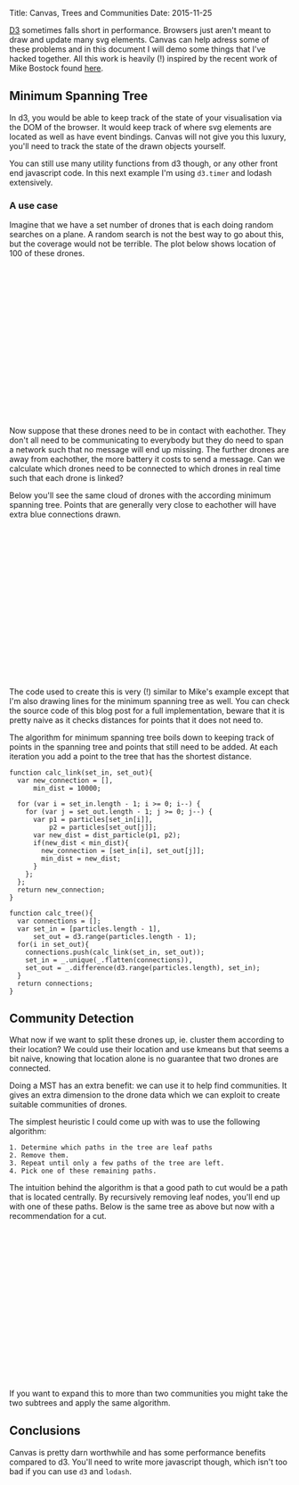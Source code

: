 Title: Canvas, Trees and Communities 
Date: 2015-11-25

<style>
  canvas{
    padding-left: 0;
    padding-right: 0;
    margin-left: auto;
    margin-right: auto;
    display: block;
    width: 500px;
  }
</style>
[D3](http://d3js.org/) sometimes falls short in performance. Browsers just aren't meant to draw and update many svg elements. Canvas can help adress some of these problems and in this document I will demo some things that I've hacked together. All this work is heavily (!) inspired by the recent work of Mike Bostock found [here](http://bl.ocks.org/mbostock/280d83080497c8c13152). 

## Minimum Spanning Tree

In d3, you would be able to keep track of the state of your visualisation via the DOM of the browser. It would keep track of where svg elements are located as well as have event bindings. Canvas will not give you this luxury, you'll need to track the state of the drawn objects yourself. 

You can still use many utility functions from d3 though, or any other front end javascript code. In this next example I'm using `d3.timer` and lodash extensively. 

### A use case 
Imagine that we have a set number of drones that is each doing random searches on a plane. A random search is not the best way to go about this, but the coverage would not be terrible. The plot below shows location of 100 of these drones.

<div class="container">
  <div class="row">
      <div class="col-sm-12">
        <canvas height="300" width="550" id="canvas2"></canvas>
      </div>
  </div>
</div>

Now suppose that these drones need to be in contact with eachother. They don't all need to be communicating to everybody but they do need to span a network such that no message will end up missing. The further drones are away from eachother, the more battery it costs to send a message. Can we calculate which drones need to be connected to which drones in real time such that each drone is linked? 

Below you'll see the same cloud of drones with the according minimum spanning tree. Points that are generally very close to eachother will have extra blue connections drawn.

<div class="container">
  <div class="row">
    <div class="col-sm-1"></div>
      <div class="col-sm-10">
        <canvas height="300" width="550" id="canvas1"></canvas>
      </div>
    <div class="col-sm-1"></div>
  </div>
</div>


The code used to create this is very (!) similar to Mike's example except that I'm also drawing lines for the minimum spanning tree as well. You can check the source code of this blog post for a full implementation, beware that it is pretty naive as it checks distances for points that it does not need to. 

The algorithm for minimum spanning tree boils down to keeping track of points in the spanning tree and points that still need to be added. At each iteration you add a point to the tree that has the shortest distance.

    function calc_link(set_in, set_out){
      var new_connection = [],
          min_dist = 10000;

      for (var i = set_in.length - 1; i >= 0; i--) {
        for (var j = set_out.length - 1; j >= 0; j--) {
          var p1 = particles[set_in[i]],
              p2 = particles[set_out[j]];
          var new_dist = dist_particle(p1, p2);
          if(new_dist < min_dist){
            new_connection = [set_in[i], set_out[j]];
            min_dist = new_dist;
          }
        };
      };
      return new_connection;
    }

    function calc_tree(){
      var connections = [];
      var set_in = [particles.length - 1],
          set_out = d3.range(particles.length - 1); 
      for(i in set_out){
        connections.push(calc_link(set_in, set_out));
        set_in = _.unique(_.flatten(connections)),
        set_out = _.difference(d3.range(particles.length), set_in);
      }
      return connections;
    }

## Community Detection 

What now if we want to split these drones up, ie. cluster them according to their location? We could use their location and use kmeans but that seems a bit naive, knowing that location alone is no guarantee that two drones are connected. 

Doing a MST has an extra benefit: we can use it to help find communities. It gives an extra dimension to the drone data which we can exploit to create suitable communities of drones. 

The simplest heuristic I could come up with was to use the following algorithm:


    1. Determine which paths in the tree are leaf paths
    2. Remove them.
    3. Repeat until only a few paths of the tree are left. 
    4. Pick one of these remaining paths.

The intuition behind the algorithm is that a good path to cut would be a path that is located centrally. By recursively removing leaf nodes, you'll end up with one of these paths. Below is the same tree as above but now with a recommendation for a cut. 

<div class="container">
  <div class="row">
    <div class="col-sm-1"></div>
      <div class="col-sm-10">
        <canvas height="300" width="550" id="canvas3"></canvas>
      </div>
    <div class="col-sm-1"></div>
  </div>
</div>


If you want to expand this to more than two communities you might take the two subtrees and apply the same algorithm. 

## Conclusions 

Canvas is pretty darn worthwhile and has some performance benefits compared to d3. You'll need to write more javascript though, which isn't too bad if you can use `d3` and `lodash`. 

<script>
/* https://github.com/d3/d3-timer Copyright 2015 Mike Bostock */
"undefined"==typeof requestAnimationFrame&&(requestAnimationFrame="undefined"!=typeof window&&(window.msRequestAnimationFrame||window.mozRequestAnimationFrame||window.webkitRequestAnimationFrame||window.oRequestAnimationFrame)||function(e){return setTimeout(e,17)}),function(e,n){"object"==typeof exports&&"undefined"!=typeof module?n(exports):"function"==typeof define&&define.amd?define(["exports"],n):n(e.timer={})}(this,function(e){"use strict";function n(){r=m=0,c=1/0,t(u())}function t(e){if(!r){var t=e-Date.now();t>24?c>e&&(m&&clearTimeout(m),m=setTimeout(n,t),c=e):(m&&(m=clearTimeout(m),c=1/0),r=requestAnimationFrame(n))}}function i(e,n,i){i=null==i?Date.now():+i,null!=n&&(i+=+n);var o={callback:e,time:i,flush:!1,next:null};a?a.next=o:f=o,a=o,t(i)}function o(e,n,t){t=null==t?Date.now():+t,null!=n&&(t+=+n),l.callback=e,l.time=t}function u(e){e=null==e?Date.now():+e;var n=l;for(l=f;l;)e>=l.time&&(l.flush=l.callback(e-l.time,e)),l=l.next;l=n,e=1/0;for(var t,i=f;i;)i.flush?i=t?t.next=i.next:f=i.next:(i.time<e&&(e=i.time),i=(t=i).next);return a=t,e}var a,m,r,f,l,c=1/0;e.timer=i,e.timerReplace=o,e.timerFlush=u});

var canvas = document.querySelector("#canvas1"),
    context = canvas.getContext("2d"),
    canvas2 = document.querySelector("#canvas2"),
    context2 = canvas2.getContext("2d"),
    canvas3 = document.querySelector("#canvas3"),
    context3 = canvas3.getContext("2d"),
    width = canvas.width,
    height = canvas.height,
    radius = 2.5,
    minDistance = 10,
    maxDistance = 10,
    minDistance2 = minDistance * minDistance,
    maxDistance2 = maxDistance * maxDistance;

var tau = 2 * Math.PI,
    n = 100;

var particles = d3.range(n).map(function(d){
  return {
    i: d,
    x: (Math.random()-0.5) * width * 0.8 + 0.5 * width,
    y: (Math.random()-0.5) * height * 0.8 + 0.5 * height,
    vx: 0,
    vy: 0
  };
})

function other_particles(particle_id){
  var arr = [] 
  for(p in particles){
    if(particles[p].i != particle_id){
      arr.push(particles[p])
    }
  }
  return arr
}

function dist_particle(part1, part2){
  return Math.sqrt(
    Math.pow(part1.x - part2.x, 2) + Math.pow(part1.y - part2.y,2)
  );
}

function find_closest(particle_id){
  var single = particles[particle_id], 
      arr = other_particles(particle_id), 
      min_dist = 10000, 
      closest = -1;

  for(i in arr){
    var new_dist = dist_particle(arr[i], single);
    if(new_dist < min_dist){
      min_dist = new_dist;
      closest = arr[i].i;
    }
  }
  return closest;
}

function calc_link(set_in, set_out){
  var new_connection = [],
      min_dist = 10000;

  for (var i = set_in.length - 1; i >= 0; i--) {
    for (var j = set_out.length - 1; j >= 0; j--) {
      var p1 = particles[set_in[i]],
          p2 = particles[set_out[j]];
      var new_dist = dist_particle(p1, p2);
      if(new_dist < min_dist){
        new_connection = [set_in[i], set_out[j]];
        min_dist = new_dist;
      }
    };
  };
  return new_connection;
}

function calc_tree(){
  var connections = [];
  var set_in = [particles.length - 1],
      set_out = d3.range(particles.length - 1); 
  for(i in set_out){
    connections.push(calc_link(set_in, set_out));
    set_in = _.unique(_.flatten(connections)),
    set_out = _.difference(d3.range(particles.length), set_in);
  }
  return connections;
}

function draw_between(context, id1, id2, color, width, alpha){
  var p1 = particles[id1],
      p2 = particles[id2]; 
  context.beginPath();
  context.globalAlpha = alpha;
  context.moveTo(p1.x, p1.y);
  context.lineTo(p2.x, p2.y);
  context.strokeStyle = color;
  context.lineWidth = width;
  context.stroke();
}

var equal_func = function(i){
  return function(d){
    return d[1] == i || d[0] == i
  }
};

var isin = function(arr1, arr2){
  var res = []; 
  for(i in arr1){
    res[i] = false;
    for(j in arr2){
      if(equal_func(arr2[j])(arr1[i])){
        res[i] = true;
      }
    }
  }
  return res;
};

timer.timer(function(elapsed) {
  context.save();
  context.clearRect(0, 0, width, height);
  context2.clearRect(0, 0, width, height);
  context3.clearRect(0, 0, width, height);
  edges = []
  // update point position
  for (var i = 0; i < n; ++i) {
    var p = particles[i];
    p.x += p.vx; if (p.x < 0) p.x += 5 + 5 * Math.random(); else if (p.x > width) p.x -= 5 + 5 * Math.random();
    p.y += p.vy; if (p.y < 0) p.y += 5 + 5 * Math.random(); else if (p.y > height) p.y -= 5 + 5 * Math.random();;
    p.vx += 0.1 * (Math.random() - .5) - 0.01 * p.vx;
    p.vy += 0.1 * (Math.random() - .5) - 0.01 * p.vy;

    context.beginPath();
    context.arc(p.x, p.y, radius, 0, tau);
    context.fill();

    context2.beginPath();
    context2.arc(p.x, p.y, radius, 0, tau);
    context2.globalAlpha = 1;
    context2.fillStyle = "black";
    context2.fill();

    context3.beginPath();
    context3.arc(p.x, p.y, radius, 0, tau);
    context3.fill();
  }

  // draw lines based on min/max dist
  for (var i = 0; i < n; ++i) {
    for (var j = i + 1; j < n; ++j) {
      var pi = particles[i],
          pj = particles[j],
          dx = pi.x - pj.x,
          dy = pi.y - pj.y,
          dist = Math.sqrt(dx * dx + dy * dy);
      if (dist < 20) {
        context.globalAlpha = 0.5;
        context.strokeStyle = 'steelblue';
        context.lineWidth = 1;
        context.beginPath();
        context.moveTo(pi.x, pi.y);
        context.lineTo(pj.x, pj.y);
        context.stroke();

        context3.globalAlpha = 0.5;
        context3.strokeStyle = 'steelblue';
        context3.lineWidth = 1;
        context3.beginPath();
        context3.moveTo(pi.x, pi.y);
        context3.lineTo(pj.x, pj.y);
        context3.stroke();
      }
    }
  }

  // draw lines based on minimum spanning tree
  var tree = calc_tree();
  tree.map(function(d){draw_between(context, d[0], d[1], "black", 2, 0.9)})
  tree.map(function(d){draw_between(context3, d[0], d[1], "black", 2, 0.9)})

  while(tree.length > 8) {
    var particle_counts = _.chain(tree)
      .flatten()
      .countBy(_.identity)
      .pairs()
      .value();

    var leaf_nodes = particle_counts
      .filter(function(d){ return d[1] == 1 })
      .map(function(d){return Number(d[0])});

    var leaf_paths = isin(tree, leaf_nodes);
    
    var tree = _.filter(tree, function(d,i){
      return !leaf_paths[i];
    }); 
  };

  draw_between(context3, tree[0][0], tree[0][1], "red", 5, 1);

  context.restore();
});

</script>